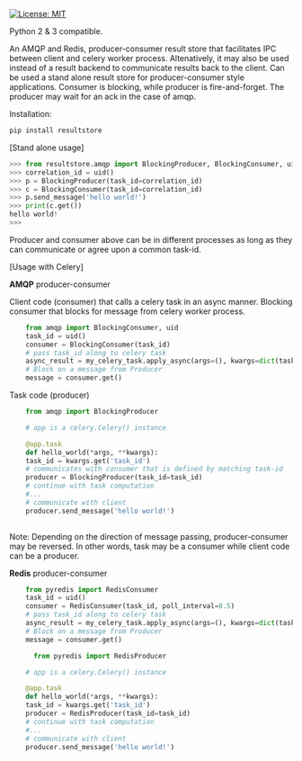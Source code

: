 
[![License: MIT](https://img.shields.io/badge/License-MIT-yellow.svg)](https://opensource.org/licenses/MIT)

Python 2 & 3 compatible. 

An AMQP and Redis, producer-consumer result store that facilitates IPC between client and celery worker process.
Altenatively, it may also be used instead of a result backend to communicate results back to the client.
Can be used a stand alone result store for producer-consumer style applications.
Consumer is blocking, while producer is fire-and-forget. The producer may wait for an ack in the case of amqp.  

Installation:
```python
pip install resultstore
```



[Stand alone usage]

```python
>>> from resultstore.amqp import BlockingProducer, BlockingConsumer, uid
>>> correlation_id = uid()
>>> p = BlockingProducer(task_id=correlation_id)
>>> c = BlockingConsumer(task_id=correlation_id)
>>> p.send_message('hello world!')
>>> print(c.get())
hello world!
>>> 

```

Producer and consumer above can be in different processes as long as they can 
communicate or agree upon a common task-id.




[Usage with Celery]

**AMQP** producer-consumer

Client code (consumer) that calls a celery task in an async manner.
Blocking consumer that blocks for message from celery worker process.


```python
    from amqp import BlockingConsumer, uid
    task_id = uid()
    consumer = BlockingConsumer(task_id)
    # pass task_id along to celery task
    async_result = my_celery_task.apply_async(args=(), kwargs=dict(task_id=task_id))
    # Block on a message from Producer
    message = consumer.get()
```

Task code (producer) 
```python
    from amqp import BlockingProducer

    # app is a celery.Celery() instance

    @app.task
    def hello_world(*args, **kwargs):
    task_id = kwargs.get('task_id')
    # communicates with consumer that is defined by matching task-id
    producer = BlockingProducer(task_id=task_id)
    # continue with task computation
    #...
    # communicate with client
    producer.send_message('hello world!')    
    
```

Note: Depending on the direction of message passing, producer-consumer may be reversed.
In other words, task may be a consumer while client code can be a producer. 

**Redis** producer-consumer
```python
    from pyredis import RedisConsumer
    task_id = uid()
    consumer = RedisConsumer(task_id, poll_interval=0.5)
    # pass task_id along to celery task
    async_result = my_celery_task.apply_async(args=(), kwargs=dict(task_id=task_id))
    # Block on a message from Producer
    message = consumer.get()
```

```python
      from pyredis import RedisProducer

    # app is a celery.Celery() instance

    @app.task
    def hello_world(*args, **kwargs):
    task_id = kwargs.get('task_id')
    producer = RedisProducer(task_id=task_id)
    # continue with task computation
    #...
    # communicate with client
    producer.send_message('hello world!')    
    
```
